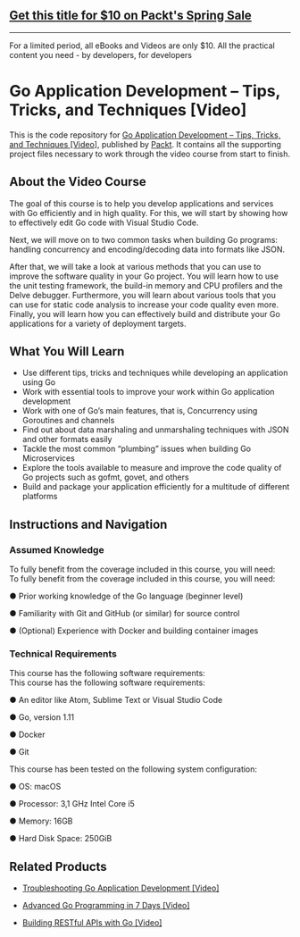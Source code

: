 ## [Get this title for $10 on Packt's Spring Sale](https://www.packt.com/V10475?utm_source=github&utm_medium=packt-github-repo&utm_campaign=spring_10_dollar_2022)
-----
For a limited period, all eBooks and Videos are only $10. All the practical content you need \- by developers, for developers

# Go Application Development – Tips, Tricks, and Techniques [Video]
This is the code repository for [Go Application Development – Tips, Tricks, and Techniques [Video]](https://www.packtpub.com/application-development/go-application-development-–-tips-tricks-and-techniques-video?utm_source=github&utm_medium=repository&utm_campaign=9781789134797), published by [Packt](https://www.packtpub.com/?utm_source=github). It contains all the supporting project files necessary to work through the video course from start to finish.
## About the Video Course
The goal of this course is to help you develop applications and services with Go efficiently and in high quality. For this, we will start by showing how to effectively edit Go code with Visual Studio Code.

Next, we will move on to two common tasks when building Go programs: handling concurrency and encoding/decoding data into formats like JSON.

After that, we will take a look at various methods that you can use to improve the software quality in your Go project. You will learn how to use the unit testing framework, the build-in memory and CPU profilers and the Delve debugger. Furthermore, you will learn about various tools that you can use for static code analysis to increase your code quality even more.
Finally, you will learn how you can effectively build and distribute your Go applications for a variety of deployment targets.

<H2>What You Will Learn</H2>
<DIV class=book-info-will-learn-text>
<UL>
<LI>Use different tips, tricks and techniques while developing an application using Go 
<LI>Work with essential tools to improve your work within Go application development 
<LI>Work with one of Go’s main features, that is, Concurrency using Goroutines and channels 
<LI>Find out about data marshaling and unmarshaling techniques with JSON and other formats easily 
<LI>Tackle the most common “plumbing” issues when building Go Microservices 
<LI>Explore the tools available to measure and improve the code quality of Go projects such as gofmt, govet, and others 
<LI>Build and package your application efficiently for a multitude of different platforms </LI></UL></DIV>

## Instructions and Navigation
### Assumed Knowledge
To fully benefit from the coverage included in this course, you will need:<br/>
To fully benefit from the coverage included in this course, you will need:

●	Prior working knowledge of the Go language (beginner level)

●	Familiarity with Git and GitHub (or similar) for source control

●	(Optional) Experience with Docker and building container images

### Technical Requirements
This course has the following software requirements:<br/>
This course has the following software requirements:

●	An editor like Atom, Sublime Text or Visual Studio Code

●	Go, version 1.11

●	Docker

●	Git

This course has been tested on the following system configuration:

●	OS: macOS

●	Processor: 3,1 GHz Intel Core i5

●	Memory: 16GB

●	Hard Disk Space: 250GiB


## Related Products
* [Troubleshooting Go Application Development [Video]](https://www.packtpub.com/application-development/troubleshooting-go-application-development-video?utm_source=github&utm_medium=repository&utm_campaign=9781788997072)

* [Advanced Go Programming in 7 Days [Video]](https://www.packtpub.com/application-development/advanced-go-programming-7-days-video?utm_source=github&utm_medium=repository&utm_campaign=9781788994880)

* [Building RESTful APIs with Go [Video]](https://www.packtpub.com/application-development/building-restful-apis-go-video?utm_source=github&utm_medium=repository&utm_campaign=9781789614992)

